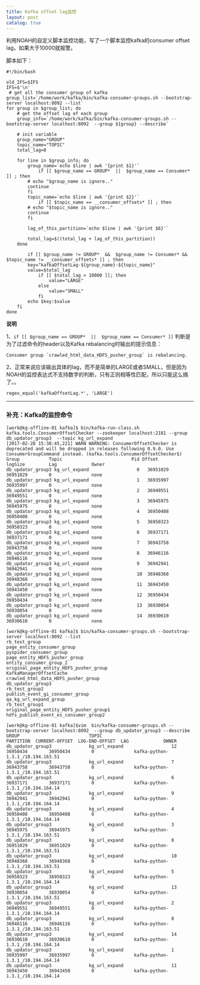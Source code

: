 ```yaml
---
title: Kafka offset lag监控
layout: post
catalog: true
---
```


利用NOAH的自定义脚本监控功能，写了一个脚本监控kafka的consumer offset lag，如果大于10000就报警。

脚本如下：

	#!/bin/bash

	old_IFS=$IFS
	IFS=$'\n'
	 # get all the consumer group of kafka
	group_list=`/home/work/kafka/bin/kafka-consumer-groups.sh --bootstrap-server localhost:8092 --list`
	for group in $group_list; do
		# get the offset lag of each group
		group_info=`/home/work/kafka/bin/kafka-consumer-groups.sh --bootstrap-server localhost:8092  --group ${group} --describe`

		# init variable
		group_name="GROUP"
		topic_name="TOPIC"
		total_lag=0

		for line in $group_info; do
		    group_name=`echo $line | awk '{print $1}'`
	            if [[ $group_name == GROUP*  ||  $group_name == Consumer* ]] ; then
			# echo "$group_name is ignore.."
			continue
		    fi
		    topic_name=`echo $line | awk '{print $2}'`
	            if [[ $topic_name == __consumer_offsets* ]] ; then
			# echo "$topic_name is ignore.."
			continue
		    fi

		    lag_of_this_partition=`echo $line | awk '{print $6}'`

		    total_lag=$((total_lag + lag_of_this_partition))
		done

	        if [[ $group_name != GROUP*  &&  $group_name != Consumer* && $topic_name != __consumer_offsets* ]] ; then
		    key="kafkaOffsetLag-${group_name}-${topic_name}"
		    value=$total_lag
	            if [[ $total_lag > 10000 ]]; then
	                value="LARGE"
	            else
	                value="SMALL"
	            fi
		    echo $key:$value
		fi
	done

**说明**

1、`if [[ $group_name == GROUP*  ||  $group_name == Consumer* ]]` 判断是为了过滤命令的header以及Kafka rebalancing时输出的提示信息：

	Consumer group `crawled_html_data_HDFS_pusher_group` is rebalancing.


2、正常来说应该输出具体的lag，而不是简单的LARGE或者SMALL，但是因为NOAH的监控表达式不支持数字的判断，只有正则相等性匹配，所以只能这么搞了。。

	regex_equal('kafkaOffsetLag.*', 'LARGE') 


----

### 补充：Kafka的监控命令

	[work@kg-offline-01 kafka]$ bin/kafka-run-class.sh kafka.tools.ConsumerOffsetChecker --zookeeper localhost:2181 --group db_updator_group3  --topic kg_url_expand
	[2017-02-28 15:38:45,221] WARN WARNING: ConsumerOffsetChecker is deprecated and will be dropped in releases following 0.9.0. Use ConsumerGroupCommand instead. (kafka.tools.ConsumerOffsetChecker$)
	Group           Topic                          Pid Offset          logSize         Lag             Owner
	db_updator_group3 kg_url_expand                  0   36951029        36951029        0               none
	db_updator_group3 kg_url_expand                  1   36935997        36935997        0               none
	db_updator_group3 kg_url_expand                  2   36949551        36949551        0               none
	db_updator_group3 kg_url_expand                  3   36945975        36945975        0               none
	db_updator_group3 kg_url_expand                  4   36950408        36950408        0               none
	db_updator_group3 kg_url_expand                  5   36950323        36950323        0               none
	db_updator_group3 kg_url_expand                  6   36937171        36937171        0               none
	db_updator_group3 kg_url_expand                  7   36943758        36943758        0               none
	db_updator_group3 kg_url_expand                  8   36946116        36946116        0               none
	db_updator_group3 kg_url_expand                  9   36942941        36942941        0               none
	db_updator_group3 kg_url_expand                  10  36948368        36948368        0               none
	db_updator_group3 kg_url_expand                  11  36943450        36943450        0               none
	db_updator_group3 kg_url_expand                  12  36950434        36950434        0               none
	db_updator_group3 kg_url_expand                  13  36930054        36930054        0               none
	db_updator_group3 kg_url_expand                  14  36930610        36930610        0               none

	[work@kg-offline-01 kafka]$ bin/kafka-consumer-groups.sh --bootstrap-server localhost:8092 --list
	rb_test_group
	page_entity_consumer_group
	pyspider_consumer_group
	page_entity_HDFS_pusher_group
	entity_consumer_group_2
	original_page_entity_HDFS_pusher_group
	KafkaManagerOffsetCache
	crawled_html_data_HDFS_pusher_group
	db_updator_group3
	rb_test_group2
	publish_event_gi_consumer_group
	qa_kg_url_expand_group
	rb_test_group1
	original_page_entity_HDFS_pusher_group1
	hdfs_publish_event_es_consumer_group2

	[work@kg-offline-01 kafka]$vim  bin/kafka-consumer-groups.sh --bootstrap-server localhost:8092  --group db_updator_group3 --describe
	GROUP                          TOPIC                          PARTITION  CURRENT-OFFSET  LOG-END-OFFSET  LAG             OWNER
	db_updator_group3              kg_url_expand                  12         36950434        36950434        0               kafka-python-1.3.1_/10.194.163.51
	db_updator_group3              kg_url_expand                  7          36943758        36943758        0               kafka-python-1.3.1_/10.194.163.51
	db_updator_group3              kg_url_expand                  6          36937171        36937171        0               kafka-python-1.3.1_/10.194.164.14
	db_updator_group3              kg_url_expand                  9          36942941        36942941        0               kafka-python-1.3.1_/10.194.164.14
	db_updator_group3              kg_url_expand                  4          36950408        36950408        0               kafka-python-1.3.1_/10.194.164.14
	db_updator_group3              kg_url_expand                  3          36945975        36945975        0               kafka-python-1.3.1_/10.194.163.51
	db_updator_group3              kg_url_expand                  0          36951029        36951029        0               kafka-python-1.3.1_/10.194.163.51
	db_updator_group3              kg_url_expand                  10         36948368        36948368        0               kafka-python-1.3.1_/10.194.163.51
	db_updator_group3              kg_url_expand                  5          36950323        36950323        0               kafka-python-1.3.1_/10.194.164.14
	db_updator_group3              kg_url_expand                  13         36930054        36930054        0               kafka-python-1.3.1_/10.194.163.51
	db_updator_group3              kg_url_expand                  2          36949551        36949551        0               kafka-python-1.3.1_/10.194.164.14
	db_updator_group3              kg_url_expand                  8          36946116        36946116        0               kafka-python-1.3.1_/10.194.163.51
	db_updator_group3              kg_url_expand                  14         36930610        36930610        0               kafka-python-1.3.1_/10.194.164.14
	db_updator_group3              kg_url_expand                  1          36935997        36935997        0               kafka-python-1.3.1_/10.194.164.14
	db_updator_group3              kg_url_expand                  11         36943450        36943450        0               kafka-python-1.3.1_/10.194.164.14


